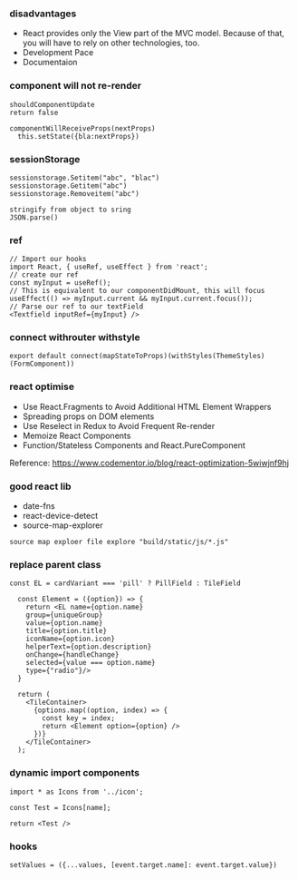 ### disadvantages 
- React provides only the View part of the MVC model. Because of that, you will have to rely on other technologies, too.
- Development Pace
- Documentaion

### component will not re-render
```
shouldComponentUpdate
return false
```

```
componentWillReceiveProps(nextProps)
  this.setState({bla:nextProps})
```
### sessionStorage
```
sessionstorage.Setitem("abc", "blac")
sessionstorage.Getitem("abc")
sessionstorage.Removeitem("abc")

stringify from object to sring
JSON.parse()
```

### ref
```
// Import our hooks
import React, { useRef, useEffect } from 'react';
// create our ref
const myInput = useRef();
// This is equivalent to our componentDidMount, this will focus
useEffect(() => myInput.current && myInput.current.focus());
// Parse our ref to our textField
<Textfield inputRef={myInput} />
```

### connect withrouter withstyle
```
export default connect(mapStateToProps)(withStyles(ThemeStyles)(FormComponent))
```


### react optimise
- Use React.Fragments to Avoid Additional HTML Element Wrappers
- Spreading props on DOM elements
- Use Reselect in Redux to Avoid Frequent Re-render
- Memoize React Components
- Function/Stateless Components and React.PureComponent

Reference: https://www.codementor.io/blog/react-optimization-5wiwjnf9hj


### good react lib
- date-fns
- react-device-detect
- source-map-explorer
```
source map exploer file explore "build/static/js/*.js"
```



### replace parent class
```
const EL = cardVariant === 'pill' ? PillField : TileField

  const Element = ({option}) => {
    return <EL name={option.name}
    group={uniqueGroup}
    value={option.name}
    title={option.title}
    iconName={option.icon}
    helperText={option.description}
    onChange={handleChange}
    selected={value === option.name}
    type={"radio"}/>
  }
  
  return (
    <TileContainer>
      {options.map((option, index) => {
        const key = index;
        return <Element option={option} />
      })}
    </TileContainer>
  );
  ```
  
  

### dynamic import components
```
import * as Icons from '../icon';

const Test = Icons[name];

return <Test />

```

### hooks
```
setValues = ({...values, [event.target.name]: event.target.value})
```
